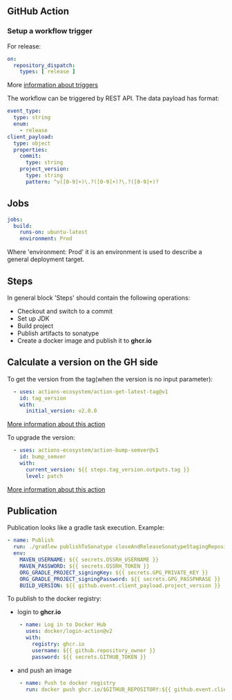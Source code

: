 ## GitHub Action

### Setup a workflow trigger
    
For release:
```yaml
on:
  repository_dispatch:
    types: [ release ]
```
More [information about triggers](https://docs.github.com/en/actions/using-workflows/triggering-a-workflow)

The workflow can be triggered by REST API. The data payload has format:
```yaml
event_type:
  type: string
  enum:
    - release
client_payload:
  type: object
  properties:
    commit:
      type: string
    project_version:
      type: string
      pattern: ^v([0-9]+)\.?([0-9]+)?\.?([0-9]+)?
```

## Jobs

```yaml
jobs:
  build:
    runs-on: ubuntu-latest
    environment: Prod
```
Where 'environment: Prod' it is an environment is used to describe a general deployment target.

## Steps

In general block 'Steps' should contain the following operations:

- Checkout and switch to a commit
- Set up JDK
- Build project
- Publish artifacts to sonatype
- Create a docker image and publish it to **ghcr.io**

## Calculate a version on the GH side

To get the version from the tag(when the version is no input parameter):
```yaml
  - uses: actions-ecosystem/action-get-latest-tag@v1
    id: tag_version
    with:
      initial_version: v2.0.0
```
[More information about this action](https://github.com/marketplace/actions/actions-ecosystem-action-get-latest-tag)

To upgrade the version:
```yaml
  - uses: actions-ecosystem/action-bump-semver@v1
    id: bump_semver
    with:
      current_version: ${{ steps.tag_version.outputs.tag }}
      level: patch
```
[More information about this action](https://github.com/actions-ecosystem/action-bump-semver)

## Publication

Publication looks like a gradle task execution. Example:

```yaml
- name: Publish
  run: ./gradlew publishToSonatype closeAndReleaseSonatypeStagingRepository -Pversion=${{ github.event.client_payload.project_version }}
  env:
    MAVEN_USERNAME: ${{ secrets.OSSRH_USERNAME }}
    MAVEN_PASSWORD: ${{ secrets.OSSRH_TOKEN }}
    ORG_GRADLE_PROJECT_signingKey: ${{ secrets.GPG_PRIVATE_KEY }}
    ORG_GRADLE_PROJECT_signingPassword: ${{ secrets.GPG_PASSPHRASE }}
    BUILD_VERSION: ${{ github.event.client_payload.project_version }}
```

To publish to the docker registry:
- login to **ghcr.io**
```yaml
    - name: Log in to Docker Hub
      uses: docker/login-action@v2
      with:
        registry: ghcr.io
        username: ${{ github.repository_owner }}
        password: ${{ secrets.GITHUB_TOKEN }}
```
- and push an image
```yaml
    - name: Push to docker registry
      run: docker push ghcr.io/$GITHUB_REPOSITORY:${{ github.event.client_payload.project_version }}
```
